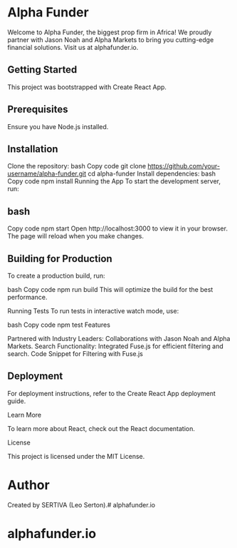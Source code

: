 # Alpha Funder #

Welcome to Alpha Funder, the biggest prop firm in Africa! We proudly partner with Jason Noah and Alpha Markets to bring you cutting-edge financial solutions. Visit us at alphafunder.io.

## Getting Started ##

This project was bootstrapped with Create React App.

## Prerequisites ##
Ensure you have Node.js installed.

## Installation ##
Clone the repository:
bash
Copy code
git clone https://github.com/your-username/alpha-funder.git
cd alpha-funder
Install dependencies:
bash
Copy code
npm install
Running the App
To start the development server, run:

## bash ##
Copy code
npm start
Open http://localhost:3000 to view it in your browser. The page will reload when you make changes.

## Building for Production ##
To create a production build, run:

bash
Copy code
npm run build
This will optimize the build for the best performance.

Running Tests
To run tests in interactive watch mode, use:

bash
Copy code
npm test
Features

Partnered with Industry Leaders: Collaborations with Jason Noah and Alpha Markets.
Search Functionality: Integrated Fuse.js for efficient filtering and search.
Code Snippet for Filtering with Fuse.js


## Deployment ##

For deployment instructions, refer to the Create React App deployment guide.

Learn More

To learn more about React, check out the React documentation.

License

This project is licensed under the MIT License.

# Author #

Created by SERTIVA (Leo Serton).# alphafunder.io
# alphafunder.io
